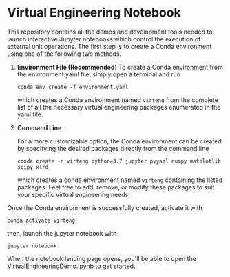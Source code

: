 # Virtual Engineering Notebook

This repository contains all the demos and development tools needed to launch interactive Jupyter notebooks which control the execution of external unit operations.  The first step is to create a Conda environment using one of the following two methods.

1. **Environment File (Recommended)**
    To create a Conda environment from the environment.yaml file, simply open a terminal and run
    
    `conda env create -f environment.yaml`
    
    which creates a Conda environment named `virteng` from the complete list of all the necessary virtual engineering packages enumerated in the yaml file. 

2. **Command Line**

    For a more customizable option, the Conda environment can be created by specifying the desired packages directly from the command line

    `conda create -n virteng python=3.7 jupyter pyyaml numpy matplotlib scipy xlrd`

    which creates a conda environment named `virteng` containing the listed packages.  Feel free to add, remove, or modify these packages to suit your specific virtual engineering needs.

Once the Conda environment is successfully created, activate it with

`conda activate virteng`

then, launch the jupyter notebook with

`jupyter notebook`

When the notebook landing page opens, you'll be able to open the [VirtualEngineeringDemo.ipynb](demo/VirtualEngineeringDemo.ipynb) to get started.
